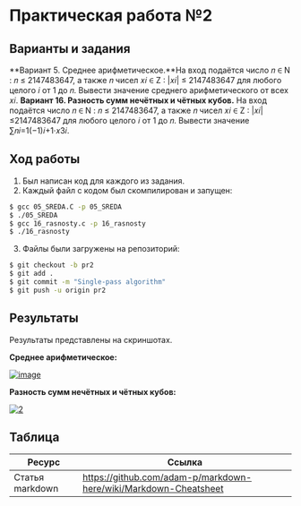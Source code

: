# Практическая работа №2

## Варианты и задания

**Вариант 5. Среднее арифметическое.**На вход подаётся число 𝑛 ∈ N : 𝑛 ≤ 2147483647, а также 𝑛 чисел 𝑥𝑖 ∈ Z : |𝑥𝑖| ≤ 2147483647 для любого целого 𝑖 от 1 до 𝑛. Вывести значение среднего арифметического от всех 𝑥𝑖.
**Вариант 16. Разность сумм нечётных и чётных кубов.** На вход подаётся число 𝑛 ∈ N : 𝑛 ≤ 2147483647, а также 𝑛 чисел 𝑥𝑖 ∈ Z : |𝑥𝑖| ≤2147483647 для любого целого 𝑖 от 1 до 𝑛. Вывести значение ∑︁𝑛𝑖=1(−1)𝑖+1·𝑥3𝑖.

## Ход работы

1. Был написан код для каждого из задания.
2. Каждый файл с кодом был скомпилирован и запущен: 
```sh
$ gcc 05_SREDA.C -p 05_SREDA
$ ./05_SREDA
$ gcc 16_rasnosty.c -p 16_rasnosty
$ ./16_rasnosty
```
3. Файлы были загружены на репозиторий:
```sh
$ git checkout -b pr2
$ git add .
$ git commit -m "Single-pass algorithm"
$ git push -u origin pr2
```

## Результаты

Результаты представлены на скриншотах.

**Среднее арифметическое:**
  
<a href="https://imgbb.com/"><img src="https://i.ibb.co/cQwD1bq/image.png" alt="image" border="0"></a>

**Разность сумм нечётных и чётных кубов:**
  
<a href="https://imgbb.com/"><img src="https://i.ibb.co/GP2BfZq/2.png" alt="2" border="0"></a>

## Таблица

| Ресурс          | Ссылка                                                           |
| ------------    | -----------------------------------------------------------------|
| Статья markdown | https://github.com/adam-p/markdown-here/wiki/Markdown-Cheatsheet |
